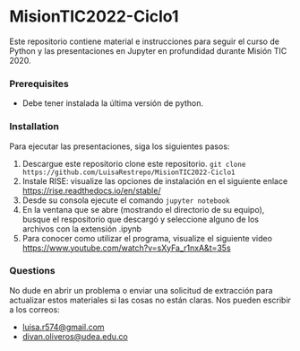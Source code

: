 # MisionTIC2022-Ciclo1
Este repositorio contiene material e instrucciones para seguir el curso de Python y las presentaciones en Jupyter en profundidad durante Misión TIC 2020.

### Prerequisites

* Debe tener instalada la última versión de python.
		
### Installation

Para ejecutar las presentaciones, siga los siguientes pasos:

1. Descargue este repositorio clone este repositorio. 
```git clone https://github.com/LuisaRestrepo/MisionTIC2022-Ciclo1```
2. Instale RISE: visualize las opciones de instalación en el siguiente enlace https://rise.readthedocs.io/en/stable/
3. Desde su consola ejecute el comando ```jupyter notebook```
4. En la ventana que se abre (mostrando el directorio de su equipo), busque el respositorio que descargó y seleccione alguno de los archivos con la extensión .ipynb
5. Para conocer como utilizar el programa, visualize el siguiente video https://www.youtube.com/watch?v=sXyFa_r1nxA&t=35s


### Questions
No dude en abrir un problema o enviar una solicitud de extracción para actualizar estos materiales si las cosas no están claras.
Nos pueden escribir a los correos:
* luisa.r574@gmail.com
* divan.oliveros@udea.edu.co 
